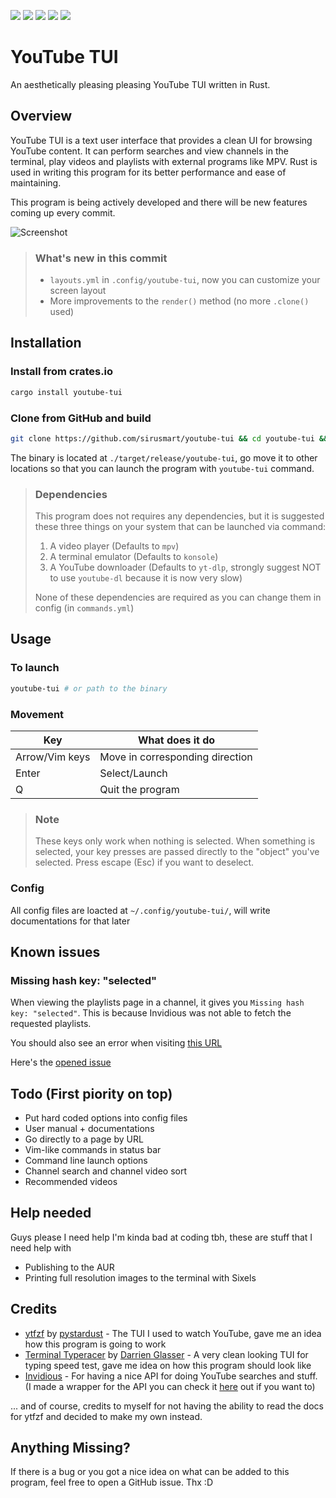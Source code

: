 ![](https://img.shields.io/github/languages/top/siriusmart/youtube-tui?label=rust)
![](https://shields.io/github/license/siriusmart/youtube-tui)
[![](https://img.shields.io/crates/d/youtube-tui?label=crates.io%20downloads)](https://crates.io/crates/youtube-tui)
[![](https://img.shields.io/crates/v/youtube-tui?label=crates.io%20version)](https://crates.io/crates/youtube-tui)
![](https://shields.io/github/stars/siriusmart/youtube-tui?style=social)

# YouTube TUI

An aesthetically pleasing pleasing YouTube TUI written in Rust.

## Overview

YouTube TUI is a text user interface that provides a clean UI for browsing YouTube content. It can perform searches and view channels in the terminal, play videos and playlists with external programs like MPV. Rust is used in writing this program for its better performance and ease of maintaining.

This program is being actively developed and there will be new features coming up every commit.

![Screenshot](https://cdn.discordapp.com/attachments/906941311142219816/990684947830419526/Screenshot_20220626_192433.png)

> ### What's new in this commit
>
> * `layouts.yml` in `.config/youtube-tui`, now you can customize your screen layout
> * More improvements to the `render()` method (no more `.clone()` used)

## Installation

### Install from crates.io

```bash
cargo install youtube-tui
```
### Clone from GitHub and build

```bash
git clone https://github.com/sirusmart/youtube-tui && cd youtube-tui && cargo build --release
```

The binary is located at `./target/release/youtube-tui`, go move it to other locations so that you can launch the program with `youtube-tui` command.

> ### Dependencies
>
> This program does not requires any dependencies, but it is suggested these three things on your system that can be launched via command:
>
> 1. A video player (Defaults to `mpv`)
> 2. A terminal emulator (Defaults to `konsole`)
> 3. A YouTube downloader (Defaults to `yt-dlp`, strongly suggest NOT to use `youtube-dl` because it is now very slow)
>
> None of these dependencies are required as you can change them in config (in `commands.yml`)

## Usage

### To launch

```bash
youtube-tui # or path to the binary
```

### Movement

|Key|What does it do|
|---|---|
|Arrow/Vim keys|Move in corresponding direction|
|Enter|Select/Launch|
|Q|Quit the program|

> ### Note
>
> These keys only work when nothing is selected. When something is selected, your key presses are passed directly to the "object" you've selected. Press escape (Esc) if you want to deselect.

### Config

All config files are loacted at `~/.config/youtube-tui/`, will write documentations for that later

## Known issues

### Missing hash key: "selected"

When viewing the playlists page in a channel, it gives you `Missing hash key: "selected"`. This is because Invidious was not able to fetch the requested playlists.

You should also see an error when visiting [this URL](https://vid.puffyan.us/api/v1/channels/UCAkuTH35kk3W1EL9vq6dj6A/playlists)

Here's the [opened issue](https://github.com/iv-org/invidious/issues/3154)

## Todo (First piority on top)

* Put hard coded options into config files
* User manual + documentations
* Go directly to a page by URL
* Vim-like commands in status bar
* Command line launch options
* Channel search and channel video sort
* Recommended videos

## Help needed

Guys please I need help I'm kinda bad at coding tbh, these are stuff that I need help with

* Publishing to the AUR
* Printing full resolution images to the terminal with Sixels

## Credits

* [ytfzf](https://github.com/pystardust/ytfzf) by [pystardust](https://github.com/pystardust) - The TUI I used to watch YouTube, gave me an idea how this program is going to work
* [Terminal Typeracer](https://gitlab.com/ttyperacer/terminal-typeracer) by [Darrien Glasser](https://gitlab.com/DarrienG) - A very clean looking TUI for typing speed test, gave me idea on how this program should look like
* [Invidious](https://invidious.io) - For having a nice API for doing YouTube searches and stuff. (I made a wrapper for the API you can check it [here](https://crates.io/crates/invidious) out if you want to)


... and of course, credits to myself for not having the ability to read the docs for ytfzf and decided to make my own instead. 

## Anything Missing?

If there is a bug or you got a nice idea on what can be added to this program, feel free to open a GitHub issue. Thx :D
